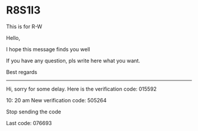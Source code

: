 # R8S1I3
This is for R-W

Hello,

I hope this message finds you well

If you have any question, pls write here what you want.

Best regards


-------------------------

Hi, sorry for some delay.
Here is the verification code: 015592

10: 20 am
New verification code: 505264


Stop sending the code

Last code: 076693
